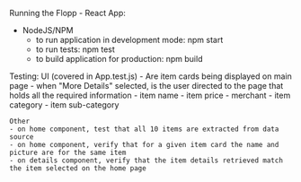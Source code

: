 Running the Flopp - React App:

- NodeJS/NPM
    - to run application in development mode: npm start
    - to run tests: npm test
    - to build application for production: npm build



Testing:
    UI (covered in App.test.js)
    - Are item cards being displayed on main page 
    - when "More Details" selected, is the user directed to the page that holds all the required information 
        - item name
        - item price
        - merchant
        - item category
        - item sub-category

    Other 
    - on home component, test that all 10 items are extracted from data source 
    - on home component, verify that for a given item card the name and picture are for the same item
    - on details component, verify that the item details retrieved match the item selected on the home page


